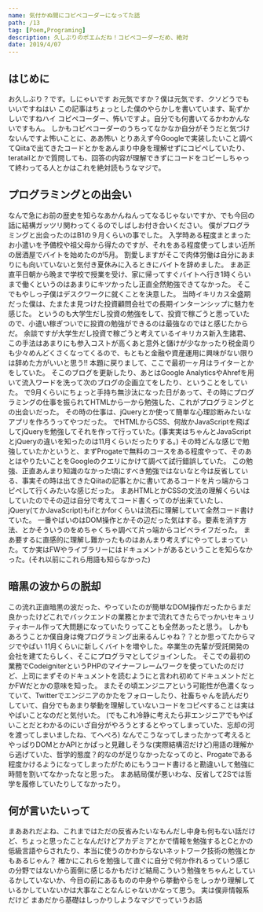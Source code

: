 ```yaml
---
name: 気付かぬ間にコピペコーダーになってた話
path: /13
tag: [Poem,Programing]
description: 久しぶりのポエムだね！コピペコーダーだめ、絶対
date: 2019/4/07
---
```


## はじめに
お久しぶり？です。しにゃいです
お元気ですか？僕は元気です、クソどうでもいいですねはい
この記事はちょっとした僕のやらかしを書いています、恥ずかしいですねハイ
コピペコーダー、怖いですよ。自分でも何書いてるかわかんないですもん。
しかもコピペコーダーのうちってなかなか自分がそうだと気づけないんですよ怖いことに、ああ怖い
とりあえず今Googleで実装したいこと調べてQiitaで出てきたコードとかをあんまり中身を理解せずにコピペしていたり、teratailとかで質問しても、回答の内容が理解できずにコードをコピーしちゃって終わってる人とかはこれを絶対読もうなマジで。
## プログラミングとの出会い
なんで急にお前の歴史を知らなあかんねんってなるじゃないですか、でも今回の話に結構ガッツリ関わってくるのでしばしお付き合いください。
僕がプログラミングと出会ったのはB1の９月くらいの事でした。
入学時ある程度まとまったお小遣いを予備校や祖父母から得たのですが、それをある程度使ってしまい近所の居酒屋でバイトを始めたのが5月。
割愛しますがそこで肉体労働は自分にあまりにも向いていないと気付き夏休みに入るときにバイトを辞めました。
まあ正直平日朝から晩まで学校で授業を受け、家に帰ってすぐバイトへ行き1時くらいまで働くというのはあまりにキツかったし正直全然勉強できてなかった。
そこでもやしっ子僕はデスクワークに就くことを決意した。
当時イキリカス全盛期だった僕は、たまたま見つけた投資顧問会社での長期インターンシップに魅力を感じた。
というのも大学生だし投資の勉強をして、投資で稼ごうと思っていたので、小遣い稼ぎついでに投資の勉強ができるのは最強なのではと感じたからだ。
余談ですが大学生だし投資で稼ごうと考えているイキリカス新入生諸君、この手法はあまりにも参入コストが高くあと意外と儲けが少なかったり税金周りも少々めんどくさくなってくるので、もともと金融や資産運用に興味がない限りは辞めた方がいいと思う!!
本題に戻りまして、ここで最初一ヶ月はライターとかをしていた。
そこのブログを更新したり、あとはGoogle AnalyticsやAhrefを用いて流入ワードを洗って次のブログの企画立てをしたり、ということをしていた。
で9月くらいにちょっと手持ち無沙汰になった日があって、その時にプログラミングの仕事を振られてHTMLから一から勉強した、これがプログラミングとの出会いだった。
その時の仕事は、jQueryとか使って簡単な心理診断みたいなアプリを作ろうってやつだった。
でHTMLからCSS、何故かJavaScriptを飛ばしてjQueryを勉強してそれを作って行っていた。(事実実はちゃんとJavaScriptとjQueryの違いを知ったのは11月くらいだったりする。)
その時どんな感じで勉強していたかというと、まずProgateで無料のコースをある程度やって、そのあとはやりたいことをGoogleのクエリにかけて調べて試行錯誤していた。
この勉強、正直あんまり知識のなかった頃にすべき勉強ではないなと今は反省している、事実その時は出てきたQiitaの記事とかに書いてあるコードを片っ端からコピペして行くみたいな感じだった。
まあHTMLとかCSSの文法の理解くらいはしていたのでその辺は自分で考えてコード書くってのが出来ていたし、jQuery(てかJavaScript)もifとかforくらいは流石に理解していて全然コード書けていた。
一番やばいのはDOM操作とかその辺だった気はする。要素を消す方法、とかそういうのをめちゃくちゃ調べて片っ端からコピペライフだった。
まあ要するに直感的に理解し難かったものはあんまり考えずにやってしまっていた。てか実はFWやライブラリーにはドキュメントがあるということを知らなかった。(それ以前にこれら用語も知らなかった)
## 暗黒の波からの脱却
この流れ正直暗黒の波だった、やっていたのが簡単なDOM操作だったからまだ良かったけどこれでバックエンドの業務とかまで流れてきたらでっかいセキュリティホール作って大問題になっていたりってことも全然あったと思う。
しかもあろうことか僕自身は俺プログラミング出来るんじゃね？？とか思ってたからマジでやばい
11月くらいに新しくバイトを増やした。卒業生の先輩が受託開発の会社を建てたらしく、そこにプログラマとしてジョインした。
そこでの最初の業務でCodeigniterというPHPのマイナーフレームワークを使っていたのだけど、上司にまずそのドキュメントを読むようにと言われ初めてドキュメントだとかFWだとかの意味を知った。
またその頃エンジニアという可能性が色濃くなっていて、Twitterでエンジニアのかたをフォローしたり、社畜ちゃんを読んだりしていて、自分でもあまり挙動を理解していないコードをコピペすることは実はやばいことなのだと気付いた。
(でもこれ冷静に考えたら非エンジニアでもやばいことだとわかるのにいざ自分がやろうとするとやってしまっていた、忘却の河を渡ってしまいましたね、てへぺろ)
なんでこうなってしまったかって考えるとやっぱりDOMとかAPIとかぱっと見難しそうな(実際結構沼だけど)用語の理解から逃げていた、哲学的態度？的なのが足りなかったなってのと、Progateである程度かけるようになってしまったがためにもうコード書けると勘違いして勉強に時間を割いてなかったなと思った。
まあ結局僕が悪いわな、反省して2Sでは哲学を履修していたりしてなかったり。
## 何が言いたいって
まああれだよね、これまではただの反省みたいなもんだし中身も何もない話だけど、ちょっと思ったことなんだけどアカデミアとかで情報を勉強するとCとかの低級言語やらされたり、本当に使うのかわからないネットワーク技術の勉強とかもあるじゃん？
確かにこれらを勉強して直ぐに自分で何か作れるっていう感じの分野ではないから面倒に感じるかもだけど結局こういう勉強をちゃんとしているかしていないか、今目の前にあるものの中身やら挙動やらをしっかり理解しているかしていないかは大事なことなんじゃないかなって思う。
実は僕非情報系だけど
まあだから基礎はしっかりしようなマジでっていうお話